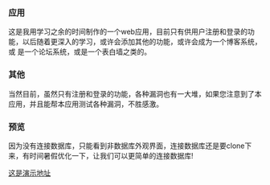### 应用
这是我用学习之余的时间制作的一个web应用，目前只有供用户注册和登录的功能，以后随着更深入的学习，或许会添加其他的功能，或许会成为一个博客系统，或
是一个论坛系统，或是一个表白墙之类的。

### 其他
当然目前，虽然只有注册和登录的功能，各种漏洞也有一大堆，如果您注意到了本应用，并且能帮本应用测试各种漏洞，不胜感激。

### 预览

因为没有连接数据库，只能看到非数据库外观界面，连接数据库还是要clone下来，有时间暑假优化一下，让我们可以更简单的连接数据库!

[这是演示地址](https://a16n.github.io/M4xlmum/register.html)
